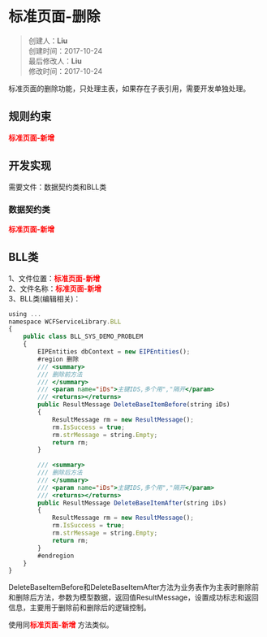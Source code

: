 # 标准页面-删除
>创建人：**Liu**  
>创建时间：2017-10-24  
>最后修改人：**Liu**  
>修改时间：2017-10-24  

标准页面的删除功能，只处理主表，如果存在子表引用，需要开发单独处理。

## 规则约束

<font color=red>**标准页面-新增** </font>    

## 开发实现
   
需要文件：数据契约类和BLL类

### 数据契约类

<font color=red>**标准页面-新增** </font>    

## BLL类

1、文件位置：<font color=red>**标准页面-新增** </font>  
2、文件名称：<font color=red>**标准页面-新增** </font>    
3、BLL类(编辑相关)：    
```js
using ...
namespace WCFServiceLibrary.BLL  
{
	public class BLL_SYS_DEMO_PROBLEM
	{
		EIPEntities dbContext = new EIPEntities();
	    #region 删除
		/// <summary>
        /// 删除前方法
        /// </summary>
        /// <param name="iDs">主键IDS,多个用","隔开</param>
        /// <returns></returns>
        public ResultMessage DeleteBaseItemBefore(string iDs)
        {
			ResultMessage rm = new ResultMessage();
            rm.IsSuccess = true;
			rm.strMessage = string.Empty;
			return rm;
        }
		
		/// <summary>
        /// 删除后方法
        /// </summary>
        /// <param name="iDs">主键IDS,多个用","隔开</param>
        /// <returns></returns>
        public ResultMessage DeleteBaseItemAfter(string iDs)
        {
			ResultMessage rm = new ResultMessage();
            rm.IsSuccess = true;
			rm.strMessage = string.Empty;
			return rm;
        }
		#endregion
    }
}
```  
DeleteBaseItemBefore和DeleteBaseItemAfter方法为业务表作为主表时删除前和删除后方法，参数为模型数据，返回值ResultMessage，设置成功标志和返回信息，主要用于删除前和删除后的逻辑控制。   

使用同<font color=red>**标准页面-新增** </font>方法类似。
